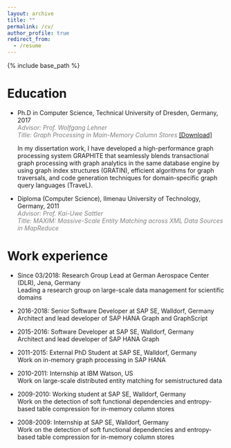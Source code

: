 ```yaml
---
layout: archive
title: ""
permalink: /cv/
author_profile: true
redirect_from:
  - /resume
---
```


{% include base_path %}

Education
======
* Ph.D in Computer Science, Technical University of Dresden, Germany, 2017  
   <span style="color:gray">*Advisor: Prof. Wolfgang Lehner*  
   *Title: Graph Processing in Main-Memory Column Stores*</span> [[Download]](https://marcusparadies.github.io/files/thesis.pdf)
   
   In my dissertation work, I have developed a high-performance graph processing system GRAPHITE that seamlessly blends transactional graph processing with graph analytics in the same database engine by using graph index structures (GRATIN), efficient algorithms for graph traversals, and code generation techniques for domain-specific graph query languages (TraveL).

* Diploma (Computer Science), Ilmenau University of Technology, Germany, 2011  
   <span style="color:gray">*Advisor: Prof. Kai-Uwe Sattler*  
   *Title: MAXIM: Massive-Scale Entity Matching across XML Data Sources in MapReduce*</span>

Work experience
======
* Since 03/2018: Research Group Lead at German Aerospace Center (DLR), Jena, Germany  
  Leading a research group on large-scale data management for scientific domains

* 2016-2018: Senior Software Developer at SAP SE, Walldorf, Germany    
  Architect and lead developer of SAP HANA Graph and GraphScript
  
* 2015-2016: Software Developer at SAP SE, Walldorf, Germany  
  Architect and lead developer of SAP HANA Graph

* 2011-2015: External PhD Student at SAP SE, Walldorf, Germany  
  Work on in-memory graph processing in SAP HANA

* 2010-2011: Internship at IBM Watson, US  
  Work on large-scale distributed entity matching for semistructured data
  
* 2009-2010: Working student at SAP SE, Walldorf, Germany  
  Work on the detection of soft functional dependencies and entropy-based table compression for in-memory column stores

* 2008-2009: Internship at SAP SE, Walldorf, Germany  
  Work on the detection of soft functional dependencies and entropy-based table compression for in-memory column stores

<!--Publications
======
  <ul>{% for post in site.publications reversed %}
    {% include archive-single-cv.html %}
  {% endfor %}</ul> -->
  
<!--Talks
======
  <ul>{% for post in site.talks %}
    {% include archive-single-talk-cv.html %}
  {% endfor %}</ul> -->
  
<!--Teaching
======
  <ul>{% for post in site.teaching %}
    {% include archive-single-cv.html %}
  {% endfor %}</ul> -->
 
